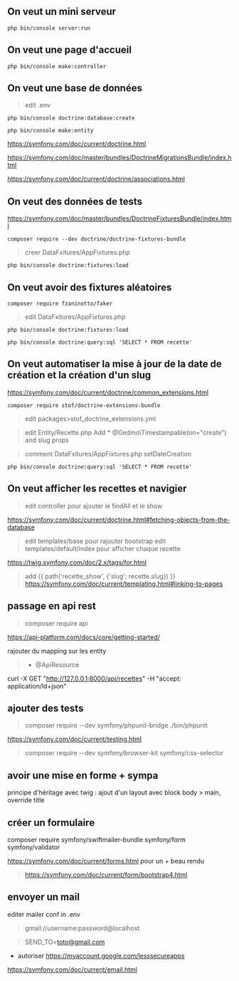 ## On veut un mini serveur

`php bin/console server:run`

## On veut une page d'accueil

`php bin/console make:controller`

## On veut une base de données

> edit .env

`php bin/console doctrine:database:create`

`php bin/console make:entity`

https://symfony.com/doc/current/doctrine.html

https://symfony.com/doc/master/bundles/DoctrineMigrationsBundle/index.html

https://symfony.com/doc/current/doctrine/associations.html

## On veut des données de tests

https://symfony.com/doc/master/bundles/DoctrineFixturesBundle/index.html

`composer require --dev doctrine/doctrine-fixtures-bundle`

> creer DataFxitures/AppFixtures.php

`php bin/console doctrine:fixtures:load`

## On veut avoir des fixtures aléatoires

`composer require fzaninotto/faker`

> edit DataFxitures/AppFixtures.php

`php bin/console doctrine:fixtures:load`

`php bin/console doctrine:query:sql 'SELECT * FROM recette'`

## On veut automatiser la mise à jour de la date de création et la création d'un slug

https://symfony.com/doc/current/doctrine/common_extensions.html

`composer require stof/doctrine-extensions-bundle`

> edit packages>stof_doctrine_extensions.yml

> edit Entity/Recette.php Add \* @Gedmo\Timestampable(on="create") and slug props

> comment DataFxitures/AppFixtures.php setDateCreation

`php bin/console doctrine:query:sql 'SELECT * FROM recette'`

## On veut afficher les recettes et navigier

> edit controller pour ajouter le findAll et le show

https://symfony.com/doc/current/doctrine.html#fetching-objects-from-the-database

> edit templates/base pour rajouter bootstrap
> edit templates/default/index pour afficher chaque recette

https://twig.symfony.com/doc/2.x/tags/for.html

> add {{ path('recette_show', {'slug': recette.slug}) }}
 > https://symfony.com/doc/current/templating.html#linking-to-pages

## passage en api rest

> composer require api

https://api-platform.com/docs/core/getting-started/

rajouter du mapping sur les entity

> - @ApiResource

curl -X GET "http://127.0.0.1:8000/api/recettes" -H "accept: application/ld+json"

## ajouter des tests

> composer require --dev symfony/phpunit-bridge
> ./bin/phpunit

https://symfony.com/doc/current/testing.html

> composer require --dev symfony/browser-kit symfony/css-selector

## avoir une mise en forme + sympa

principe d'héritage avec twig : ajout d'un layout avec block body > main, override title

## créer un formulaire

composer require symfony/swiftmailer-bundle symfony/form symfony/validator

https://symfony.com/doc/current/forms.html
pour un + beau rendu

> https://symfony.com/doc/current/form/bootstrap4.html

## envoyer un mail

editer mailer conf in .env

> gmail://username:password@localhost

> SEND_TO=toto@gmail.com

- autoriser https://myaccount.google.com/lesssecureapps

https://symfony.com/doc/current/email.html
